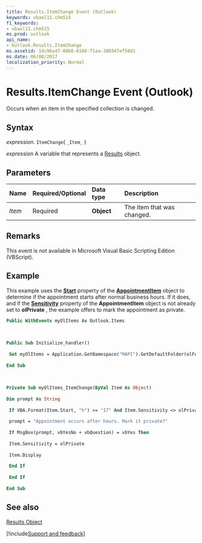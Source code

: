 ```yaml
---
title: Results.ItemChange Event (Outlook)
keywords: vbaol11.chm515
f1_keywords:
- vbaol11.chm515
ms.prod: outlook
api_name:
- Outlook.Results.ItemChange
ms.assetid: 14c96a47-00b8-6160-f1aa-386947ef50d1
ms.date: 06/08/2017
localization_priority: Normal
---
```



# Results.ItemChange Event (Outlook)

Occurs when an item in the specified collection is changed.


## Syntax

_expression_. `ItemChange`( `_Item_` )

_expression_ A variable that represents a [Results](./Outlook.Results.md) object.


## Parameters



|Name|Required/Optional|Data type|Description|
|:-----|:-----|:-----|:-----|
| _Item_|Required| **Object**|The item that was changed.|

## Remarks

This event is not available in Microsoft Visual Basic Scripting Edition (VBScript).


## Example

This example uses the  **[Start](Outlook.AppointmentItem.Start.md)** property of the **[AppointmentItem](Outlook.AppointmentItem.md)** object to determine if the appointment starts after normal business hours. If it does, and if the **[Sensitivity](Outlook.AppointmentItem.Sensitivity.md)** property of the **AppointmentItem** object is not already set to **olPrivate** , the example offers to mark the appointment as private.


```vb
Public WithEvents myOlItems As Outlook.Items 
 
 
 
Public Sub Initialize_handler() 
 
 Set myOlItems = Application.GetNamespace("MAPI").GetDefaultFolder(olFolderCalendar).Items 
 
End Sub 
 
 
 
Private Sub myOlItems_ItemChange(ByVal Item As Object) 
 
Dim prompt As String 
 
 If VBA.Format(Item.Start, "h") >= "17" And Item.Sensitivity <> olPrivate Then 
 
 prompt = "Appointment occurs after hours. Mark it private?" 
 
 If MsgBox(prompt, vbYesNo + vbQuestion) = vbYes Then 
 
 Item.Sensitivity = olPrivate 
 
 Item.Display 
 
 End If 
 
 End If 
 
End Sub
```


## See also


[Results Object](Outlook.Results.md)

[!include[Support and feedback](~/includes/feedback-boilerplate.md)]